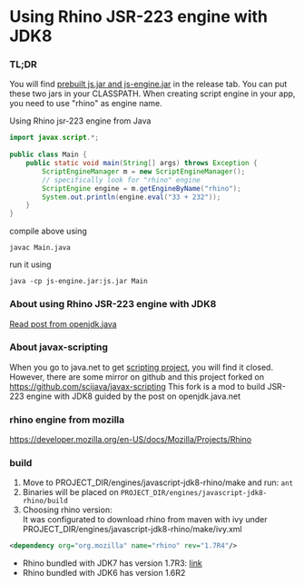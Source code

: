 # Using Rhino JSR-223 engine with JDK8


### TL;DR


You will find [prebuilt js.jar and js-engine.jar](https://github.com/zeroboo/javax-scripting/releases/tag/v1.0.0) in the release tab. You can put these two jars in your CLASSPATH. When creating script engine in your app, you need to use "rhino" as engine name.

Using Rhino jsr-223 engine from Java
```java
import javax.script.*;
 
public class Main {
    public static void main(String[] args) throws Exception {
        ScriptEngineManager m = new ScriptEngineManager();
        // specifically look for "rhino" engine
        ScriptEngine engine = m.getEngineByName("rhino");
        System.out.println(engine.eval("33 + 232"));
    }
}
```
compile above using
 
```javac Main.java```
 
run it using
 
```java -cp js-engine.jar:js.jar Main```


### About using Rhino JSR-223 engine with JDK8
[Read post from openjdk.java](https://wiki.openjdk.java.net/display/Nashorn/Using+Rhino+JSR-223+engine+with+JDK8)

### About javax-scripting

When you go to java.net to get [scripting project](https://java.net/projects/Scripting), you will find it closed.
However, there are some mirror on github and this project forked on https://github.com/scijava/javax-scripting
This fork is a mod to build JSR-223 engine with JDK8 guided by the post on openjdk.java.net

### rhino engine from mozilla
https://developer.mozilla.org/en-US/docs/Mozilla/Projects/Rhino


### build
1. Move to PROJECT_DIR/engines/javascript-jdk8-rhino/make and run:
```ant```
2. Binaries will be placed on 
```PROJECT_DIR/engines/javascript-jdk8-rhino/build```
3. Choosing rhino version:  
It was configurated to download rhino from maven with ivy under PROJECT_DIR/engines/javascript-jdk8-rhino/make/ivy.xml
```xml
<dependency org="org.mozilla" name="rhino" rev="1.7R4"/>
```
* Rhino bundled with JDK7 has version 1.7R3: [link](https://docs.oracle.com/javase/8/docs/technotes/guides/scripting/enhancements.html)
* Rhino bundled with JDK6 has version 1.6R2

